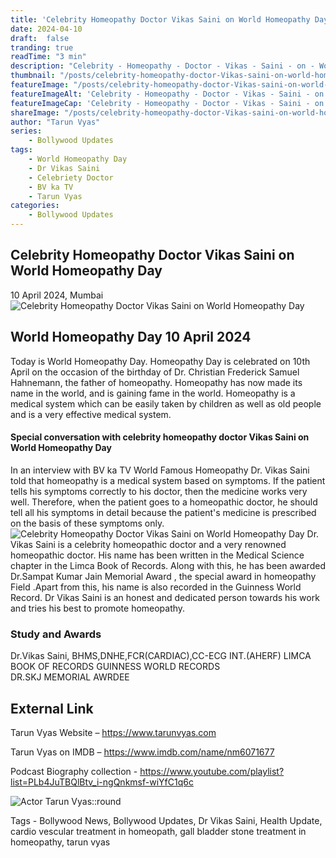 ```yaml
---
title: 'Celebrity Homeopathy Doctor Vikas Saini on World Homeopathy Day'
date: 2024-04-10
draft:  false   
tranding: true  
readTime: "3 min"
description: "Celebrity - Homeopathy - Doctor - Vikas - Saini - on - World - Homeopathy - Day"
thumbnail: "/posts/celebrity-homeopathy-doctor-Vikas-saini-on-world-homeopathy-day/poster1.jpg"
featureImage: "/posts/celebrity-homeopathy-doctor-Vikas-saini-on-world-homeopathy-day/poster1.jpg"
featureImageAlt: 'Celebrity - Homeopathy - Doctor - Vikas - Saini - on - World - Homeopathy - Day'
featureImageCap: 'Celebrity - Homeopathy - Doctor - Vikas - Saini - on - World - Homeopathy - Day'
shareImage: "/posts/celebrity-homeopathy-doctor-Vikas-saini-on-world-homeopathy-day/poster1.jpg"
author: "Tarun Vyas"
series:
    - Bollywood Updates
tags:
    - World Homeopathy Day    
    - Dr Vikas Saini
    - Celebriety Doctor
    - BV ka TV
    - Tarun Vyas
categories:
    - Bollywood Updates
---
```

## Celebrity Homeopathy Doctor Vikas Saini on World Homeopathy Day 

10 April 2024, Mumbai
![Celebrity Homeopathy Doctor Vikas Saini on World Homeopathy Day](/posts/celebrity-homeopathy-doctor-Vikas-saini-on-world-homeopathy-day/poster2.jpg)
## World Homeopathy Day 10 April 2024
Today is World Homeopathy Day. Homeopathy Day is celebrated on 10th April on the occasion of the birthday of Dr. Christian Frederick Samuel Hahnemann, the father of homeopathy.
Homeopathy has now made its name in the world, and is gaining fame in the world. Homeopathy is a medical system which can be easily taken by children as well as old people and is a very effective medical system.

#### Special conversation with celebrity homeopathy doctor Vikas Saini on World Homeopathy Day

In an interview with BV ka TV World Famous Homeopathy Dr. Vikas Saini told that homeopathy is a medical system based on symptoms. If the patient tells his symptoms correctly to his doctor, then the medicine works very well. Therefore, when the patient goes to a homeopathic doctor, he should tell all his symptoms in detail because the patient's medicine is prescribed on the basis of these symptoms only.
![Celebrity Homeopathy Doctor Vikas Saini on World Homeopathy Day](/posts/celebrity-homeopathy-doctor-Vikas-saini-on-world-homeopathy-day/poster1.jpg)
Dr. Vikas Saini is a celebrity homeopathic doctor and a very renowned homeopathic doctor. His name has been written in the Medical Science chapter in the Limca Book of Records. Along with this, he has been awarded Dr.Sampat Kumar Jain Memorial Award , the special award in  homeopathy Field .Apart from this, his name is also recorded in the Guinness World Record.
Dr Vikas Saini is an honest and dedicated person towards his work and tries his best to promote homeopathy.

### Study and Awards 
Dr.Vikas Saini, BHMS,DNHE,FCR(CARDIAC),CC-ECG INT.(AHERF)
LIMCA BOOK OF RECORDS
GUINNESS WORLD RECORDS 
DR.SKJ MEMORIAL AWRDEE

## External Link
Tarun Vyas Website – https://www.tarunvyas.com

Tarun Vyas on IMDB – https://www.imdb.com/name/nm6071677

Podcast Biography collection - https://www.youtube.com/playlist?list=PLb4JuTBQlBtv_i-ngQnkmsf-wiYfC1q6c

![Actor Tarun Vyas::round](/images/profile.png)

Tags - Bollywood News, Bollywood Updates, Dr Vikas Saini, Health Update,  cardio vescular treatment in homeopath, gall bladder stone treatment in homeopathy, tarun vyas







